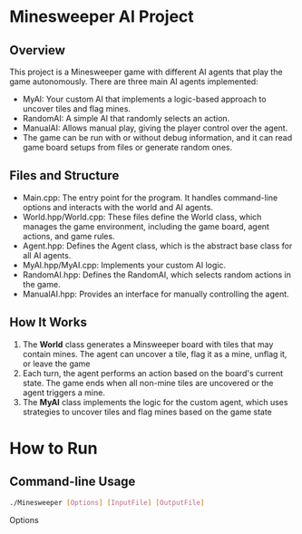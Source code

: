 # Minesweeper AI Project

## Overview
This project is a Minesweeper game with different AI agents that play the game autonomously. There are three main AI agents implemented:

* MyAI: Your custom AI that implements a logic-based approach to uncover tiles and flag mines.
* RandomAI: A simple AI that randomly selects an action.
* ManualAI: Allows manual play, giving the player control over the agent.
* The game can be run with or without debug information, and it can read game board setups from files or generate random ones.

## Files and Structure
* Main.cpp: The entry point for the program. It handles command-line options and interacts with the world and AI agents.
* World.hpp/World.cpp: These files define the World class, which manages the game environment, including the game board, agent actions, and game rules.
* Agent.hpp: Defines the Agent class, which is the abstract base class for all AI agents.
* MyAI.hpp/MyAI.cpp: Implements your custom AI logic.
* RandomAI.hpp: Defines the RandomAI, which selects random actions in the game.
* ManualAI.hpp: Provides an interface for manually controlling the agent.

## How It Works
1. The **World** class generates a Minsweeper board with tiles that may contain mines. The agent can uncover a tile, flag it as a mine, unflag it, or leave the game
2. Each turn, the agent performs an action based on the board's current state. The game ends when all non-mine tiles are uncovered or the agent triggers a mine.
3. The **MyAI** class implements the logic for the custom agent, which uses strategies to uncover tiles and flag mines based on the game state

# How to Run

## Command-line Usage
```bash
./Minesweeper [Options] [InputFile] [OutputFile]
```
Options
